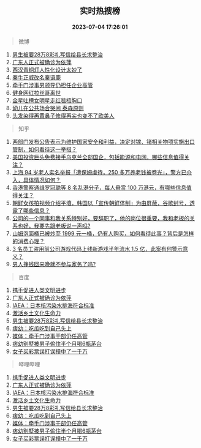 <div align="center"><h2>实时热搜榜</h2><h4>2023-07-04 17:26:01</h4></div>

> 微博  

1. [男生被要28万8彩礼写信给县长求整治](https://s.weibo.com/weibo?q=%23%E7%94%B7%E7%94%9F%E8%A2%AB%E8%A6%8128%E4%B8%878%E5%BD%A9%E7%A4%BC%E5%86%99%E4%BF%A1%E7%BB%99%E5%8E%BF%E9%95%BF%E6%B1%82%E6%95%B4%E6%B2%BB%23&t=31&band_rank=1&Refer=top)<br />
2. [广东人正式被确诊为依萍](https://s.weibo.com/weibo?q=%23%E5%B9%BF%E4%B8%9C%E4%BA%BA%E6%AD%A3%E5%BC%8F%E8%A2%AB%E7%A1%AE%E8%AF%8A%E4%B8%BA%E4%BE%9D%E8%90%8D%23&t=31&band_rank=2&Refer=top)<br />
3. [西汉青铜灯人性化设计太妙了](https://s.weibo.com/weibo?q=%23%E8%A5%BF%E6%B1%89%E9%9D%92%E9%93%9C%E7%81%AF%E4%BA%BA%E6%80%A7%E5%8C%96%E8%AE%BE%E8%AE%A1%E5%A4%AA%E5%A6%99%E4%BA%86%23&t=31&band_rank=3&Refer=top)<br />
4. [秦牛正威改名秦语鹿](https://s.weibo.com/weibo?q=%23%E7%A7%A6%E7%89%9B%E6%AD%A3%E5%A8%81%E6%94%B9%E5%90%8D%E7%A7%A6%E8%AF%AD%E9%B9%BF%23&t=31&band_rank=4&Refer=top)<br />
5. [牵手门涉事男领导仍担任企业高管](https://s.weibo.com/weibo?q=%23%E7%89%B5%E6%89%8B%E9%97%A8%E6%B6%89%E4%BA%8B%E7%94%B7%E9%A2%86%E5%AF%BC%E4%BB%8D%E6%8B%85%E4%BB%BB%E4%BC%81%E4%B8%9A%E9%AB%98%E7%AE%A1%23&t=31&band_rank=5&Refer=top)<br />
6. [健身网红拉丝哥离世](https://s.weibo.com/weibo?q=%23%E5%81%A5%E8%BA%AB%E7%BD%91%E7%BA%A2%E6%8B%89%E4%B8%9D%E5%93%A5%E7%A6%BB%E4%B8%96%23&t=31&band_rank=6&Refer=top)<br />
7. [金星吐槽女明星走红毯捂胸口](https://s.weibo.com/weibo?q=%23%E9%87%91%E6%98%9F%E5%90%90%E6%A7%BD%E5%A5%B3%E6%98%8E%E6%98%9F%E8%B5%B0%E7%BA%A2%E6%AF%AF%E6%8D%82%E8%83%B8%E5%8F%A3%23&t=31&band_rank=7&Refer=top)<br />
8. [幼儿在公共场合哭闹 泰森原则](https://s.weibo.com/weibo?q=%E5%B9%BC%E5%84%BF%E5%9C%A8%E5%85%AC%E5%85%B1%E5%9C%BA%E5%90%88%E5%93%AD%E9%97%B9%20%E6%B3%B0%E6%A3%AE%E5%8E%9F%E5%88%99&t=31&band_rank=8&Refer=top)<br />
9. [头发染得再黄鼻子修得再尖也变不了欧美人](https://s.weibo.com/weibo?q=%23%E5%A4%B4%E5%8F%91%E6%9F%93%E5%BE%97%E5%86%8D%E9%BB%84%E9%BC%BB%E5%AD%90%E4%BF%AE%E5%BE%97%E5%86%8D%E5%B0%96%E4%B9%9F%E5%8F%98%E4%B8%8D%E4%BA%86%E6%AC%A7%E7%BE%8E%E4%BA%BA%23&t=31&band_rank=9&Refer=top)<br />

> 知乎  

1. [两部门发布公告表示为维护国家安全和利益，决定对镓、锗相关物项实施出口管制，如何看待这一举措？](https://www.zhihu.com/question/610105939)<br />
2. [美国投资巨头免费接手乌克兰全部国企，包括能源和电网，哪些信息值得关注？](https://www.zhihu.com/question/610223926)<br />
3. [上海 94 岁老人实名举报「遭保姆虐待，250 多万养老钱被卷光」，警方已介入，具体情况如何？](https://www.zhihu.com/question/610021603)<br />
4. [香港警察通缉罗冠聪等 8 名乱港分子，每人悬赏 100 万港元，有哪些信息值得关注？](https://www.zhihu.com/question/610144743)<br />
5. [朝鲜女孩拍视频介绍平壤，韩国以「宣传朝鲜体制」为由屏蔽，谷歌封号，透露了哪些信息？](https://www.zhihu.com/question/610162816)<br />
6. [公司的一个同事和我关系特别好，要辞职了，他的岗位很重要，我和老板的关系也好，我要先跟老板说一声吗?](https://www.zhihu.com/question/609530299)<br />
7. [山姆泡面桶已被炒至 1999 元一桶，仍有人购买，如何看待此事？背后是怎样的消费心理？](https://www.zhihu.com/question/610060285)<br />
8. [3 名员工盗用前公司游戏代码上线新游戏半年流水 1.5 亿，此案有何警示意义？](https://www.zhihu.com/question/609251189)<br />
9. [男人挣钱回来晚就不参与家务了吗?](https://www.zhihu.com/question/608109085)<br />

> 百度  

1. [携手促进人类文明进步](https://www.baidu.com/s?wd=%E6%90%BA%E6%89%8B%E4%BF%83%E8%BF%9B%E4%BA%BA%E7%B1%BB%E6%96%87%E6%98%8E%E8%BF%9B%E6%AD%A5&sa=fyb_news&rsv_dl=fyb_news)<br />
2. [广东人正式被确诊为依萍](https://www.baidu.com/s?wd=%E5%B9%BF%E4%B8%9C%E4%BA%BA%E6%AD%A3%E5%BC%8F%E8%A2%AB%E7%A1%AE%E8%AF%8A%E4%B8%BA%E4%BE%9D%E8%90%8D&sa=fyb_news&rsv_dl=fyb_news)<br />
3. [IAEA：日本核污染水排海符合标准](https://www.baidu.com/s?wd=IAEA%EF%BC%9A%E6%97%A5%E6%9C%AC%E6%A0%B8%E6%B1%A1%E6%9F%93%E6%B0%B4%E6%8E%92%E6%B5%B7%E7%AC%A6%E5%90%88%E6%A0%87%E5%87%86&sa=fyb_news&rsv_dl=fyb_news)<br />
4. [激活乡土文化生命力](https://www.baidu.com/s?wd=%E6%BF%80%E6%B4%BB%E4%B9%A1%E5%9C%9F%E6%96%87%E5%8C%96%E7%94%9F%E5%91%BD%E5%8A%9B&sa=fyb_news&rsv_dl=fyb_news)<br />
5. [男生被要28万8彩礼写信给县长求整治](https://www.baidu.com/s?wd=%E7%94%B7%E7%94%9F%E8%A2%AB%E8%A6%8128%E4%B8%878%E5%BD%A9%E7%A4%BC%E5%86%99%E4%BF%A1%E7%BB%99%E5%8E%BF%E9%95%BF%E6%B1%82%E6%95%B4%E6%B2%BB&sa=fyb_news&rsv_dl=fyb_news)<br />
6. [痞幼：吃瓜吃到自己头上](https://www.baidu.com/s?wd=%E7%97%9E%E5%B9%BC%EF%BC%9A%E5%90%83%E7%93%9C%E5%90%83%E5%88%B0%E8%87%AA%E5%B7%B1%E5%A4%B4%E4%B8%8A&sa=fyb_news&rsv_dl=fyb_news)<br />
7. [媒体：牵手门涉事干部仍任高管](https://www.baidu.com/s?wd=%E5%AA%92%E4%BD%93%EF%BC%9A%E7%89%B5%E6%89%8B%E9%97%A8%E6%B6%89%E4%BA%8B%E5%B9%B2%E9%83%A8%E4%BB%8D%E4%BB%BB%E9%AB%98%E7%AE%A1&sa=fyb_news&rsv_dl=fyb_news)<br />
8. [痞幼别墅被男子偷住半个月喝6瓶茅台](https://www.baidu.com/s?wd=%E7%97%9E%E5%B9%BC%E5%88%AB%E5%A2%85%E8%A2%AB%E7%94%B7%E5%AD%90%E5%81%B7%E4%BD%8F%E5%8D%8A%E4%B8%AA%E6%9C%88%E5%96%9D6%E7%93%B6%E8%8C%85%E5%8F%B0&sa=fyb_news&rsv_dl=fyb_news)<br />
9. [女子买彩票误打误撞中了一千万](https://www.baidu.com/s?wd=%E5%A5%B3%E5%AD%90%E4%B9%B0%E5%BD%A9%E7%A5%A8%E8%AF%AF%E6%89%93%E8%AF%AF%E6%92%9E%E4%B8%AD%E4%BA%86%E4%B8%80%E5%8D%83%E4%B8%87&sa=fyb_news&rsv_dl=fyb_news)<br />

> 哔哩哔哩  

1. [携手促进人类文明进步](https://www.baidu.com/s?wd=%E6%90%BA%E6%89%8B%E4%BF%83%E8%BF%9B%E4%BA%BA%E7%B1%BB%E6%96%87%E6%98%8E%E8%BF%9B%E6%AD%A5&sa=fyb_news&rsv_dl=fyb_news)<br />
2. [广东人正式被确诊为依萍](https://www.baidu.com/s?wd=%E5%B9%BF%E4%B8%9C%E4%BA%BA%E6%AD%A3%E5%BC%8F%E8%A2%AB%E7%A1%AE%E8%AF%8A%E4%B8%BA%E4%BE%9D%E8%90%8D&sa=fyb_news&rsv_dl=fyb_news)<br />
3. [IAEA：日本核污染水排海符合标准](https://www.baidu.com/s?wd=IAEA%EF%BC%9A%E6%97%A5%E6%9C%AC%E6%A0%B8%E6%B1%A1%E6%9F%93%E6%B0%B4%E6%8E%92%E6%B5%B7%E7%AC%A6%E5%90%88%E6%A0%87%E5%87%86&sa=fyb_news&rsv_dl=fyb_news)<br />
4. [激活乡土文化生命力](https://www.baidu.com/s?wd=%E6%BF%80%E6%B4%BB%E4%B9%A1%E5%9C%9F%E6%96%87%E5%8C%96%E7%94%9F%E5%91%BD%E5%8A%9B&sa=fyb_news&rsv_dl=fyb_news)<br />
5. [男生被要28万8彩礼写信给县长求整治](https://www.baidu.com/s?wd=%E7%94%B7%E7%94%9F%E8%A2%AB%E8%A6%8128%E4%B8%878%E5%BD%A9%E7%A4%BC%E5%86%99%E4%BF%A1%E7%BB%99%E5%8E%BF%E9%95%BF%E6%B1%82%E6%95%B4%E6%B2%BB&sa=fyb_news&rsv_dl=fyb_news)<br />
6. [痞幼：吃瓜吃到自己头上](https://www.baidu.com/s?wd=%E7%97%9E%E5%B9%BC%EF%BC%9A%E5%90%83%E7%93%9C%E5%90%83%E5%88%B0%E8%87%AA%E5%B7%B1%E5%A4%B4%E4%B8%8A&sa=fyb_news&rsv_dl=fyb_news)<br />
7. [媒体：牵手门涉事干部仍任高管](https://www.baidu.com/s?wd=%E5%AA%92%E4%BD%93%EF%BC%9A%E7%89%B5%E6%89%8B%E9%97%A8%E6%B6%89%E4%BA%8B%E5%B9%B2%E9%83%A8%E4%BB%8D%E4%BB%BB%E9%AB%98%E7%AE%A1&sa=fyb_news&rsv_dl=fyb_news)<br />
8. [痞幼别墅被男子偷住半个月喝6瓶茅台](https://www.baidu.com/s?wd=%E7%97%9E%E5%B9%BC%E5%88%AB%E5%A2%85%E8%A2%AB%E7%94%B7%E5%AD%90%E5%81%B7%E4%BD%8F%E5%8D%8A%E4%B8%AA%E6%9C%88%E5%96%9D6%E7%93%B6%E8%8C%85%E5%8F%B0&sa=fyb_news&rsv_dl=fyb_news)<br />
9. [女子买彩票误打误撞中了一千万](https://www.baidu.com/s?wd=%E5%A5%B3%E5%AD%90%E4%B9%B0%E5%BD%A9%E7%A5%A8%E8%AF%AF%E6%89%93%E8%AF%AF%E6%92%9E%E4%B8%AD%E4%BA%86%E4%B8%80%E5%8D%83%E4%B8%87&sa=fyb_news&rsv_dl=fyb_news)<br />
